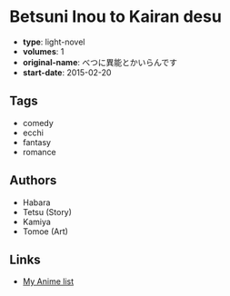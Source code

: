 # Betsuni Inou to Kairan desu

-   **type**: light-novel
-   **volumes**: 1
-   **original-name**: べつに異能とかいらんです
-   **start-date**: 2015-02-20

## Tags

-   comedy
-   ecchi
-   fantasy
-   romance

## Authors

-   Habara
-   Tetsu (Story)
-   Kamiya
-   Tomoe (Art)

## Links

-   [My Anime list](https://myanimelist.net/manga/86311/Betsuni_Inou_to_Kairan_desu)
